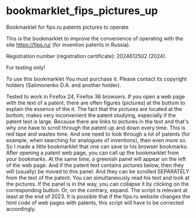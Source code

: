 # bookmarklet_fips_pictures_up
 Bookmarklet for fips.ru patents pictures to operate

This is the bookmarklet to improve the convenience of operating with the site https://fips.ru/ (for invention patents in Russia). 

Registration number (registration certificate): 2024612502 (2024).

For testing only!

To use this bookmarklet You must purchase it. Please contact its copyright holders (Salimonenko D.A. and another holder).

Tested to work in Firefox 24, Firefox 36 browsers. If you open a web page with the text of a patent, there are often figures (pictures) at the bottom to explain the essence of the it. The fact that the pictures are located at the bottom, makes very inconvenient the patent studying, especially if the patent text is large. Because there are links to pictures in the text and that's why one have to scroll through the patent up and down every time. This is red tape and wastes time. And one need to look through a lot of patents (for example, when searching for analogues of inventions), then even more so. 
So I made a little bookmarklet that one can save to his browser bookmarks. After opening a patent web page, you can call up the bookmarklet from your bookmarks. At the same time, a greenish panel will appear on the left of the web page. And if the patent text contains pictures below, then they will (usually) be moved to this panel. And they can be scrolled SEPARATELY from the text of the patent. You can simultaneously read his text and look at the pictures. If the panel is in the way, you can collapse it by clicking on the corresponding button. Or, on the contrary, expand. The script is relevant at least at the end of 2023. It is possible that if the fips.ru website changes the html code of web pages with patents, this script will have to be corrected accordingly.
